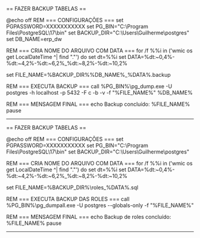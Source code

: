 

== FAZER BACKUP TABELAS ==

@echo off
REM === CONFIGURAÇÕES ===
set PGPASSWORD=XXXXXXXXXXX
set PG_BIN="C:\Program Files\PostgreSQL\17\bin"
set BACKUP_DIR="C:\Users\Guilherme\postgres"
set DB_NAME=erp_dw

REM === CRIA NOME DO ARQUIVO COM DATA ===
for /f %%i in ('wmic os get LocalDateTime ^| find "."') do set dt=%%i
set DATA=%dt:~0,4%-%dt:~4,2%-%dt:~6,2%_%dt:~8,2%-%dt:~10,2%

set FILE_NAME=%BACKUP_DIR%\%DB_NAME%_%DATA%.backup

REM === EXECUTA BACKUP ===
call %PG_BIN%\pg_dump.exe -U postgres -h localhost -p 5432 -F c -b -v -f "%FILE_NAME%" %DB_NAME%

REM === MENSAGEM FINAL ===
echo Backup concluído: %FILE_NAME%
pause

-----------------------------------


== FAZER BACKUP TABELAS ==

@echo off
REM === CONFIGURAÇÕES ===
set PGPASSWORD=XXXXXXXXXXX
set PG_BIN="C:\Program Files\PostgreSQL\17\bin"
set BACKUP_DIR="C:\Users\Guilherme\postgres"

REM === CRIA NOME DO ARQUIVO COM DATA ===
for /f %%i in ('wmic os get LocalDateTime ^| find "."') do set dt=%%i
set DATA=%dt:~0,4%-%dt:~4,2%-%dt:~6,2%_%dt:~8,2%-%dt:~10,2%

set FILE_NAME=%BACKUP_DIR%\roles_%DATA%.sql

REM === EXECUTA BACKUP DAS ROLES ===
call %PG_BIN%\pg_dumpall.exe -U postgres --globals-only -f "%FILE_NAME%"

REM === MENSAGEM FINAL ===
echo Backup de roles concluído: %FILE_NAME%
pause

-----------------------------------